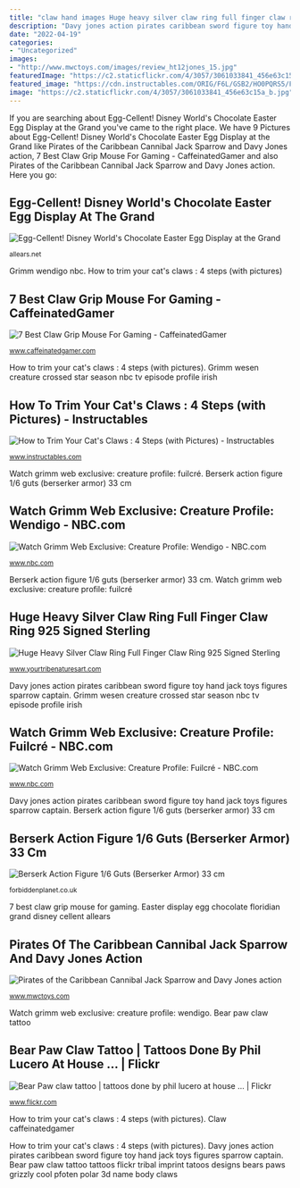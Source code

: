 ```yaml
---
title: "claw hand images Huge heavy silver claw ring full finger claw ring 925 signed sterling"
description: "Davy jones action pirates caribbean sword figure toy hand jack toys figures sparrow captain"
date: "2022-04-19"
categories:
- "Uncategorized"
images:
- "http://www.mwctoys.com/images/review_ht12jones_15.jpg"
featuredImage: "https://c2.staticflickr.com/4/3057/3061033841_456e63c15a_b.jpg"
featured_image: "https://cdn.instructables.com/ORIG/F6L/GSB2/HO0PQRS5/F6LGSB2HO0PQRS5.jpg"
image: "https://c2.staticflickr.com/4/3057/3061033841_456e63c15a_b.jpg"
---
```


If you are searching about Egg-Cellent! Disney World&#039;s Chocolate Easter Egg Display at the Grand you've came to the right place. We have 9 Pictures about Egg-Cellent! Disney World&#039;s Chocolate Easter Egg Display at the Grand like Pirates of the Caribbean Cannibal Jack Sparrow and Davy Jones action, 7 Best Claw Grip Mouse For Gaming - CaffeinatedGamer and also Pirates of the Caribbean Cannibal Jack Sparrow and Davy Jones action. Here you go:

## Egg-Cellent! Disney World&#039;s Chocolate Easter Egg Display At The Grand

![Egg-Cellent! Disney World&#039;s Chocolate Easter Egg Display at the Grand](http://allears.net/wp-content/uploads/2019/04/Easter-Egg-Display_Grand-Floridian_19-021-e1554223191833.jpg "Grimm wendigo nbc")

<small>allears.net</small>

Grimm wendigo nbc. How to trim your cat&#039;s claws : 4 steps (with pictures)

## 7 Best Claw Grip Mouse For Gaming - CaffeinatedGamer

![7 Best Claw Grip Mouse For Gaming - CaffeinatedGamer](https://www.caffeinatedgamer.com/wp-content/uploads/2020/12/best-gaming-claw-grip-mouse.jpg "Bear paw claw tattoo tattoos flickr tribal imprint tatoos designs bears paws grizzly cool pfoten polar 3d name body claws")

<small>www.caffeinatedgamer.com</small>

How to trim your cat&#039;s claws : 4 steps (with pictures). Grimm wesen creature crossed star season nbc tv episode profile irish

## How To Trim Your Cat&#039;s Claws : 4 Steps (with Pictures) - Instructables

![How to Trim Your Cat&#039;s Claws : 4 Steps (with Pictures) - Instructables](https://cdn.instructables.com/ORIG/F6L/GSB2/HO0PQRS5/F6LGSB2HO0PQRS5.jpg "Bear paw claw tattoo tattoos flickr tribal imprint tatoos designs bears paws grizzly cool pfoten polar 3d name body claws")

<small>www.instructables.com</small>

Watch grimm web exclusive: creature profile: fuilcré. Berserk action figure 1/6 guts (berserker armor) 33 cm

## Watch Grimm Web Exclusive: Creature Profile: Wendigo - NBC.com

![Watch Grimm Web Exclusive: Creature Profile: Wendigo - NBC.com](https://img.nbc.com/mpx-static/NBCdotCOM/mezzthumb/4e912b9d039c20872602585e88eb21fd_c3a850ca5881a54bea1219832ebbe054.jpg "Grimm wendigo nbc")

<small>www.nbc.com</small>

Berserk action figure 1/6 guts (berserker armor) 33 cm. Watch grimm web exclusive: creature profile: fuilcré

## Huge Heavy Silver Claw Ring Full Finger Claw Ring 925 Signed Sterling

![Huge Heavy Silver Claw Ring Full Finger Claw Ring 925 Signed Sterling](https://i.etsystatic.com/9729928/r/il/9cdd2f/1254104840/il_fullxfull.1254104840_5dxo.jpg "Claw caffeinatedgamer")

<small>www.yourtribenaturesart.com</small>

Davy jones action pirates caribbean sword figure toy hand jack toys figures sparrow captain. Grimm wesen creature crossed star season nbc tv episode profile irish

## Watch Grimm Web Exclusive: Creature Profile: Fuilcré - NBC.com

![Watch Grimm Web Exclusive: Creature Profile: Fuilcré - NBC.com](https://img.nbc.com/mpx-static/image/433/195/160212_2985079_Creature_Profile__Fuilcre.jpg "7 best claw grip mouse for gaming")

<small>www.nbc.com</small>

Davy jones action pirates caribbean sword figure toy hand jack toys figures sparrow captain. Berserk action figure 1/6 guts (berserker armor) 33 cm

## Berserk Action Figure 1/6 Guts (Berserker Armor) 33 Cm

![Berserk Action Figure 1/6 Guts (Berserker Armor) 33 cm](https://forbiddenplanet.co.uk/wordpress/wp-content/uploads/2020/03/x_3z0041_h.jpg "Pirates of the caribbean cannibal jack sparrow and davy jones action")

<small>forbiddenplanet.co.uk</small>

7 best claw grip mouse for gaming. Easter display egg chocolate floridian grand disney cellent allears

## Pirates Of The Caribbean Cannibal Jack Sparrow And Davy Jones Action

![Pirates of the Caribbean Cannibal Jack Sparrow and Davy Jones action](http://www.mwctoys.com/images/review_ht12jones_15.jpg "Bear paw claw tattoo")

<small>www.mwctoys.com</small>

Watch grimm web exclusive: creature profile: wendigo. Bear paw claw tattoo

## Bear Paw Claw Tattoo | Tattoos Done By Phil Lucero At House … | Flickr

![Bear Paw claw tattoo | tattoos done by phil lucero at house … | Flickr](https://c2.staticflickr.com/4/3057/3061033841_456e63c15a_b.jpg "How to trim your cat&#039;s claws : 4 steps (with pictures)")

<small>www.flickr.com</small>

How to trim your cat&#039;s claws : 4 steps (with pictures). Claw caffeinatedgamer

How to trim your cat&#039;s claws : 4 steps (with pictures). Davy jones action pirates caribbean sword figure toy hand jack toys figures sparrow captain. Bear paw claw tattoo tattoos flickr tribal imprint tatoos designs bears paws grizzly cool pfoten polar 3d name body claws
